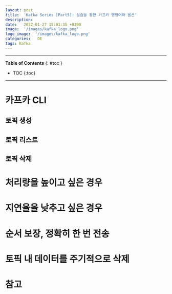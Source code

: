 ```yaml
---
layout: post
title:  'Kafka Series [Part5]: 실습을 통한 카프카 명령어와 옵션'
description: 
date:   2022-01-27 15:01:35 +0300
image:  '/images/kafka_logo.png'
logo_image:  '/images/kafka_logo.png'
categories:   DE
tags: Kafka
---
```


---
**Table of Contents**
{: #toc }
*  TOC
{:toc}

---  

# 카프카 CLI

## 토픽 생성

## 토픽 리스트

## 토픽 삭제


# 처리량을 높이고 싶은 경우

# 지연율을 낮추고 싶은 경우

# 순서 보장, 정확히 한 번 전송

# 토픽 내 데이터를 주기적으로 삭제

# 참고
